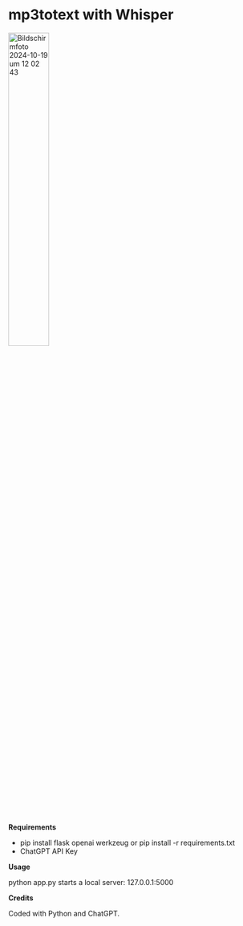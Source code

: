 # mp3totext with Whisper

<img width="40%" alt="Bildschirmfoto 2024-10-19 um 12 02 43" src="https://github.com/user-attachments/assets/97d44670-dde0-4e4f-9846-bcd40e330e60">

**Requirements**

- pip install flask openai werkzeug or pip install -r requirements.txt
- ChatGPT API Key

**Usage**

python app.py starts a local server: 127.0.0.1:5000

**Credits**

Coded with Python and ChatGPT.
